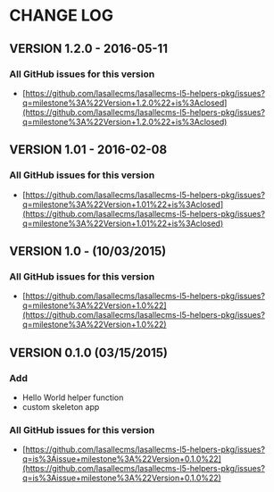 # CHANGE LOG

## VERSION 1.2.0 - 2016-05-11

### All GitHub issues for this version
* [https://github.com/lasallecms/lasallecms-l5-helpers-pkg/issues?q=milestone%3A%22Version+1.2.0%22+is%3Aclosed](https://github.com/lasallecms/lasallecms-l5-helpers-pkg/issues?q=milestone%3A%22Version+1.2.0%22+is%3Aclosed)

## VERSION 1.01 - 2016-02-08

### All GitHub issues for this version
* [https://github.com/lasallecms/lasallecms-l5-helpers-pkg/issues?q=milestone%3A%22Version+1.01%22+is%3Aclosed](https://github.com/lasallecms/lasallecms-l5-helpers-pkg/issues?q=milestone%3A%22Version+1.01%22+is%3Aclosed)


## VERSION 1.0 - (10/03/2015)

### All GitHub issues for this version
* [https://github.com/lasallecms/lasallecms-l5-helpers-pkg/issues?q=milestone%3A%22Version+1.0%22](https://github.com/lasallecms/lasallecms-l5-helpers-pkg/issues?q=milestone%3A%22Version+1.0%22)


## VERSION 0.1.0 (03/15/2015)

### Add
* Hello World helper function
* custom skeleton app

### All GitHub issues for this version
* [https://github.com/lasallecms/lasallecms-l5-helpers-pkg/issues?q=is%3Aissue+milestone%3A%22Version+0.1.0%22](https://github.com/lasallecms/lasallecms-l5-helpers-pkg/issues?q=is%3Aissue+milestone%3A%22Version+0.1.0%22)




